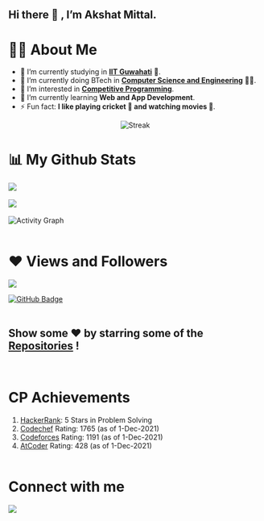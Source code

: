 ## Hi there 👋 , I’m Akshat Mittal.

# 👨‍🎓 About Me

- 🔭 I’m currently studying in **[IIT Guwahati](https://www.iitg.ac.in/)** 🏫.
- 🌱 I’m currently doing BTech in **[Computer Science and Engineering](https://www.iitg.ac.in/cse/)** 👨‍💻.
- 👀 I’m interested in **[Competitive Programming](#cp-achievements)**.
- 🌱 I’m currently learning **Web and App Development**.
- ⚡ Fun fact: **I like playing cricket 🏏 and watching movies 🍿**.
 <p align="center">
    <img title="Stats" alt="Streak" src="https://github-readme-streak-stats.herokuapp.com/?user=akshatmittal2002&theme=black-ice&hide_border=true&stroke=0000&background=060A0CD0"/>
</p>

# 📊 My Github Stats

<img src="https://github-readme-stats.vercel.app/api?username=akshatmittal2002&&show_icons=true&title_color=F4F704&icon_color=bb2acf&text_color=daf7dc&bg_color=151515">
<br><br>
<img src="https://github-readme-stats.vercel.app/api/top-langs/?username=akshatmittal2002&layout=compact">
<br><br>
<img alt="Activity Graph" src="https://activity-graph.herokuapp.com/graph?username=akshatmittal2002&bg_color=0D1117&color=5BCDEC&line=5BCDEC&point=FFFFFF&hide_border=true" />
<br><br>

# ❤ Views and Followers
<img src="https://komarev.com/ghpvc/?username=akshatmittal2002">
<a href="https://github.com/akshatmittal2002?tab=followers">

<img src="https://img.shields.io/github/followers/akshatmittal2002?label=Followers&style=social" alt="GitHub Badge"></a>
<br><br>

## Show some ❤️ by starring some of the [Repositories](https://github.com/akshatmittal2002?tab=repositories) !
<br>

# CP Achievements
1. [HackerRank](https://www.hackerrank.com/akshatmittal2002): 5 Stars in Problem Solving
2. [Codechef](https://www.codechef.com/users/akshat_mittal) Rating: 1765 (as of 1-Dec-2021)
3. [Codeforces](https://codeforces.com/profile/superstar2110) Rating: 1191 (as of 1-Dec-2021)
4. [AtCoder](https://atcoder.jp/users/akshatmittal2002) Rating: 428 (as of 1-Dec-2021)
<br><br>

# Connect with me

<p><a href = "https://www.facebook.com/akshat.mittal.942"><img src="https://img.icons8.com/fluent/48/000000/facebook.png"/></a></p>
